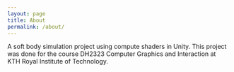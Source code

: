 ```yaml
---
layout: page
title: About
permalink: /about/
---
```


A soft body simulation project using compute shaders in Unity. This project was done for the course DH2323 Computer Graphics and Interaction at KTH Royal Institute of Technology.